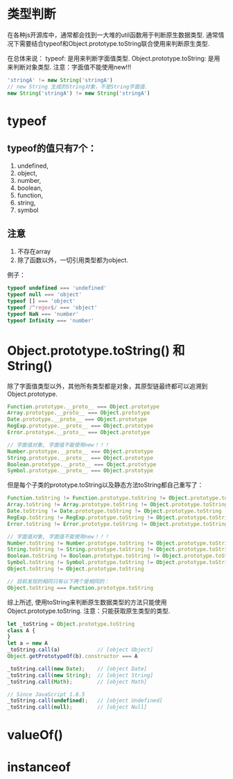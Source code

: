 # 类型判断
在各种js开源库中，通常都会找到一大堆的util函数用于判断原生数据类型. 通常情况下需要结合typeof和Object.prototype.toString联合使用来判断原生类型.

在总体来说：
typeof: 是用来判断字面值类型. 
Object.prototype.toString: 是用来判断对象类型.
注意：字面值不能使用new!!!
```js
'stringA' != new String('stringA')
// new String 生成的String对象，不是String字面值.
new String('stringA') != new String('stringA')
```

# typeof
## typeof的值只有7个：
1. undefined, 
2. object, 
3. number, 
4. boolean, 
5. function, 
6. string, 
7. symbol

## 注意 
1. 不存在array
2. 除了函数以外，一切引用类型都为object.

例子：
```js
typeof undefined === 'undefined'
typeof null === 'object'
typeof [] === 'object'
typeof /^regex$/ === 'object'
typeof NaN === 'number'
typeof Infinity === 'number'
```

# Object.prototype.toString() 和 String()
除了字面值类型以外，其他所有类型都是对象，其原型链最终都可以追溯到Object.prototype.
```js
Function.prototype.__proto__ === Object.prototype
Array.prototype.__proto__ === Object.prototype
Date.prototype.__proto__ === Object.prototype
RegExp.prototype.__proto__ === Object.prototype
Error.prototype.__proto__ === Object.prototype

// 字面值对象, 字面值不能使用new！！！
Number.prototype.__proto__ === Object.prototype
String.prototype.__proto__ === Object.prototype
Boolean.prototype.__proto__ === Object.prototype
Symbol.prototype.__proto__ === Object.prototype
```
但是每个子类的prototype.toString以及静态方法toString都自己重写了：
```js
Function.toString != Function.prototype.toString != Object.prototype.toString
Array.toString != Array.prototype.toString != Object.prototype.toString
Date.toString != Date.prototype.toString != Object.prototype.toString
RegExp.toString != RegExp.prototype.toString != Object.prototype.toString
Error.toString != Error.prototype.toString != Object.prototype.toString

// 字面值对象, 字面值不能使用new！！！
Number.toString != Number.prototype.toString != Object.prototype.toString
String.toString != String.prototype.toString != Object.prototype.toString
Boolean.toString != Boolean.prototype.toString != Object.prototype.toString
Symbol.toString != Symbol.prototype.toString != Object.prototype.toString
Object.toString != Object.prototype.toString

// 目前发现的相同只有以下两个是相同的：
Object.toString === Function.prototype.toString
```
综上所述, 使用toString来判断原生数据类型的方法只能使用Object.prototype.toString.
注意：只能获取原生类型的类型.


```js
let _toString = Object.prototype.toString
class A {
}
let a = new A
_toString.call(a)            // [object Object]
Object.getPrototypeOf(b).constructor === A

_toString.call(new Date);    // [object Date]
_toString.call(new String);  // [object String]
_toString.call(Math);        // [object Math]

// Since JavaScript 1.8.5
_toString.call(undefined);   // [object Undefined]
_toString.call(null);        // [object Null]
```








# valueOf()




# instanceof



